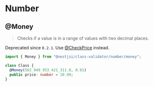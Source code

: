 # Number

## @Money

> Checks if a value is in a range of values with two decimal places.

Deprecated since `0.2.1`. Use [@CheckPrice](/check/check-price.md) instead.

```typescript
import { Money } from "@nestjsi/class-validator/number/money";

class Class {
  @Money(562_949_953_421_311.0, 0.01)
  public price: number = 10.99;
}
```
